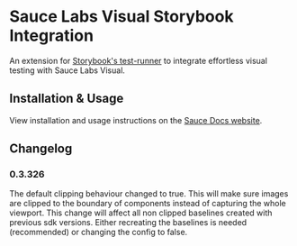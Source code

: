 # Sauce Labs Visual Storybook Integration

An extension for [Storybook's test-runner](https://github.com/storybookjs/test-runner) to integrate effortless visual testing with Sauce Labs Visual.

## Installation & Usage

View installation and usage instructions on the [Sauce Docs website](https://docs.saucelabs.com/visual-testing/integrations/storybook/).

## Changelog

### 0.3.326

The default clipping behaviour changed to true. This will make sure images are clipped to the boundary of components instead of capturing the whole viewport. This change will affect all non clipped baselines created with previous sdk versions. Either recreating the baselines is needed (recommended) or changing the config to false.
